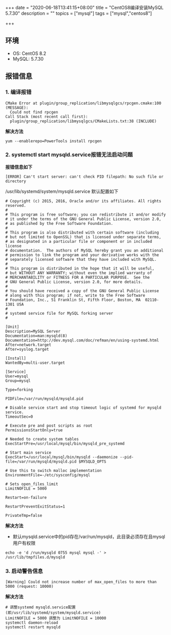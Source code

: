 +++
date = "2020-06-18T13:41:15+08:00"
title = "CentOS8编译安装MySQL 5.7.30"
description = ""
topics = ["mysql"]
tags = ["mysql","centos8"]

+++

## 环境

- OS: CentOS 8.2
- MySQL: 5.7.30

## 报错信息

### 1. 编译报错
```
CMake Error at plugin/group_replication/libmysqlgcs/rpcgen.cmake:100 (MESSAGE):
  Could not find rpcgen
Call Stack (most recent call first):
  plugin/group_replication/libmysqlgcs/CMakeLists.txt:38 (INCLUDE)
```

**解决方法**

```
yum --enablerepo=PowerTools install rpcgen
```

### 2. systemctl start mysqld.service报错无法启动问题

**报错信息如下**

```
[ERROR] Can't start server: can't check PID filepath: No such file or directory
```

/usr/lib/systemd/system/mysqld.service 默认配置如下

```
# Copyright (c) 2015, 2016, Oracle and/or its affiliates. All rights reserved.
#
# This program is free software; you can redistribute it and/or modify
# it under the terms of the GNU General Public License, version 2.0,
# as published by the Free Software Foundation.
#
# This program is also distributed with certain software (including
# but not limited to OpenSSL) that is licensed under separate terms,
# as designated in a particular file or component or in included license
# documentation.  The authors of MySQL hereby grant you an additional
# permission to link the program and your derivative works with the
# separately licensed software that they have included with MySQL.
#
# This program is distributed in the hope that it will be useful,
# but WITHOUT ANY WARRANTY; without even the implied warranty of
# MERCHANTABILITY or FITNESS FOR A PARTICULAR PURPOSE.  See the
# GNU General Public License, version 2.0, for more details.
#
# You should have received a copy of the GNU General Public License
# along with this program; if not, write to the Free Software
# Foundation, Inc., 51 Franklin St, Fifth Floor, Boston, MA  02110-1301 USA
#
# systemd service file for MySQL forking server
#

[Unit]
Description=MySQL Server
Documentation=man:mysqld(8)
Documentation=http://dev.mysql.com/doc/refman/en/using-systemd.html
After=network.target
After=syslog.target

[Install]
WantedBy=multi-user.target

[Service]
User=mysql
Group=mysql

Type=forking

PIDFile=/var/run/mysqld/mysqld.pid

# Disable service start and stop timeout logic of systemd for mysqld service.
TimeoutSec=0

# Execute pre and post scripts as root
PermissionsStartOnly=true

# Needed to create system tables
ExecStartPre=/usr/local/mysql/bin/mysqld_pre_systemd

# Start main service
ExecStart=/usr/local/mysql/bin/mysqld --daemonize --pid-file=/var/run/mysqld/mysqld.pid $MYSQLD_OPTS

# Use this to switch malloc implementation
EnvironmentFile=-/etc/sysconfig/mysql

# Sets open_files_limit
LimitNOFILE = 5000

Restart=on-failure

RestartPreventExitStatus=1

PrivateTmp=false
```

**解决方法**

- 默认mysqld.service中的pid存在/var/run/mysqld，此目录必须存在且mysql用户有权限

```
echo -e 'd /run/mysqld 0755 mysql mysql -' > /usr/lib/tmpfiles.d/mysqld
```

### 3. 启动警告信息

```
[Warning] Could not increase number of max_open_files to more than 5000 (request: 10000)
```

**解决方法**

```
# 调整systemd mysqld.service配置(即/usr/lib/systemd/system/mysqld.service)
LimitNOFILE = 5000 调整为 LimitNOFILE = 10000
systemctl daemon-reload
systemctl restart mysqld
```

